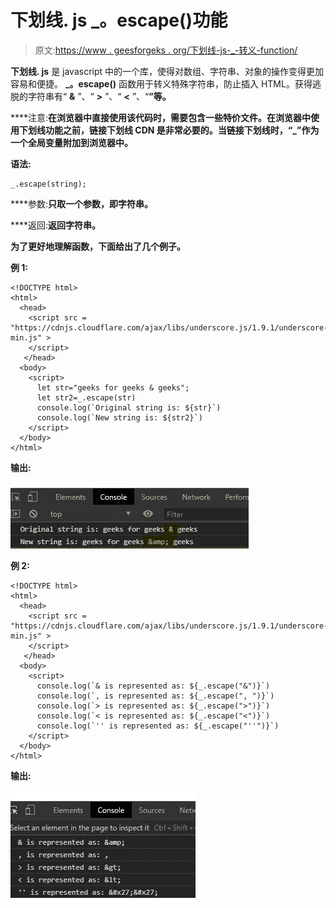 # 下划线. js _。escape()功能

> 原文:[https://www . geesforgeks . org/下划线-js-_-转义-function/](https://www.geeksforgeeks.org/underscore-js-_-escape-function/)

**下划线. js** 是 javascript 中的一个库，使得对数组、字符串、对象的操作变得更加容易和便捷。 **_。escape()** 函数用于转义特殊字符串，防止插入 HTML。获得逃脱的字符串有“ **&** ”、“ **>** ”、“ **<** ”、“**”等。**

****注意:**在浏览器中直接使用该代码时，需要包含一些特价文件。在浏览器中使用下划线功能之前，链接下划线 CDN 是非常必要的。当链接下划线时，“_”作为一个全局变量附加到浏览器中。**

****语法:****

```
_.escape(string);
```

****参数:**只取一个参数，即字符串。**

****返回:**返回字符串。**

**为了更好地理解函数，下面给出了几个例子。**

****例 1:****

```
<!DOCTYPE html> 
<html> 
  <head> 
    <script src =  
"https://cdnjs.cloudflare.com/ajax/libs/underscore.js/1.9.1/underscore-min.js" > 
    </script> 
   </head> 
  <body>
    <script>
      let str="geeks for geeks & geeks";
      let str2=_.escape(str)
      console.log(`Original string is: ${str}`)
      console.log(`New string is: ${str2}`)
    </script>
  </body> 
</html>
```

****输出:****

**![](img/ae44fa7ed5c36673b3ef64b5a71ab0fd.png)**

****例 2:****

```
<!DOCTYPE html> 
<html> 
  <head> 
    <script src =  
"https://cdnjs.cloudflare.com/ajax/libs/underscore.js/1.9.1/underscore-min.js" > 
    </script> 
   </head> 
  <body>
    <script>
      console.log(`& is represented as: ${_.escape("&")}`)
      console.log(`, is represented as: ${_.escape(", ")}`)
      console.log(`> is represented as: ${_.escape(">")}`)
      console.log(`< is represented as: ${_.escape("<")}`)
      console.log(`'' is represented as: ${_.escape("''")}`)
    </script>
  </body> 
</html>
```

****输出:****

**![](img/0611d74ba230cd5f1c72c0b826380a33.png)**
